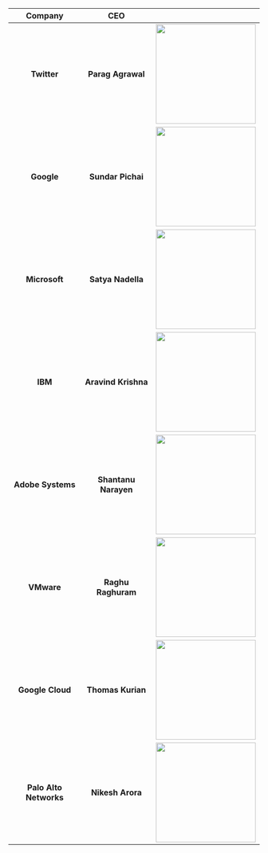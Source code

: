 | Company | CEO | |
| :-------------: |:-------------:| :-----:|
| **Twitter**|**Parag Agrawal**|  <img src="https://d92co48ro6fll.cloudfront.net/conf2020dev/speakers2020/Parag%20Agrawal.jpg" width="200px"> |
| **Google**|**Sundar Pichai**|   <img src="https://i0.wp.com/hipertextual.com/wp-content/uploads/2015/11/sundar-pichai.jpg?fit=1200%2C894&ssl=1" width="200px"> |
| **Microsoft** |**Satya Nadella**| <img src="https://static01.nyt.com/images/2020/05/14/business/14db-newsletter-nadella/merlin_159231594_d04785d4-5c43-44fe-ad72-2a02beaca02a-mediumSquareAt3X.jpg" width="200px">   |
| **IBM** |**Aravind Krishna**| <img src="https://1.bp.blogspot.com/-1cwCv-QmKTY/XjReo5zs2rI/AAAAAAAAAOE/zcQfVQT9EbAmT4tFQs0Zl7x_h_gN2vN4ACLcBGAsYHQ/w1200-h630-p-k-no-nu/Arvind-Krishna-Photo-1.jpg" width="200px">    |
| **Adobe Systems** |**Shantanu Narayen**| <img src="https://knowledge.wharton.upenn.edu/wp-content/uploads/2007/05/Shantanu-Narayen-photo-by-Kendall-Whitehouse.jpg" width="200px">   |
| **VMware** |**Raghu Raghuram**| <img src="https://exchange4media.gumlet.io/news-photo/112936-main-2021-05-13T144236.425.jpg?format=webp&w=400&dpr=2.6" width="200px">   |
| **Google Cloud** |**Thomas Kurian**| <img src="https://i.insider.com/5cb4b19e8955117cb74c34f3?width=1136&format=jpeg" width="200px">   |
| **Palo Alto Networks** |**Nikesh Arora**| <img src="https://sugermint.com/wp-content/uploads/2020/06/Nikesh-Arora.jpg" width="200px">   |


